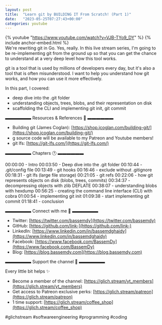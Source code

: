 ```yaml
---
layout: post
title:  "Learn git by BUILDING IT From Scratch! (Part 1)"
date:   "2023-05-25T07:27:43+00:00"
categories: youtube
---
```

{% youtube  "https://www.youtube.com/watch?v=VJB-TYo9_DY" %}
{% include anchor-embed.html %}
<br />
We're rewriting git in Go. Yes, really. In this live stream series, I'm going to be re-implementing git from the ground up so that you can get the chance to understand at a very deep level how this tool works.

git is a tool that is used by millions of developers every day, but it's also a tool that is often misunderstood. I want to help you understand how git works, and how you can use it more effectively.

In this part, I covered:
- deep dive into the .git folder
- understanding objects, trees, blobs, and their representation on disk
- scaffolding the CLI and implementing git init, git commit

▬▬▬▬▬▬ Resources &amp; References 📕 ▬▬▬▬▬▬

- Building git (James Coglan): [https://shop.jcoglan.com/building-git/](https://shop.jcoglan.com/building-git/)
- g source code will be available to my Patreon and Youtube members!
- git lfs: [https://git-lfs.com/](https://git-lfs.com/)

▬▬▬▬▬▬ Chapters 🕐  ▬▬▬▬▬▬

00:00:00 - Intro
00:03:50 - Deep dive into the .git folder
00:10:44 - .git/config file
00:13:49 - git hooks
00:16:46 - exclude without .gitignore
00:18:31 - git lfs (large file storage)
00:21:05 - git refs
00:22:06 - how git represents objects on disk (blobs, trees, commits)
00:34:37 - decompressing objects with zlib DEFLATE
00:38:07 - understanding blobs with hexdump
00:56:25 - creating the command line interface (CLI) with cobra
01:00:54 - implementing git init
01:09:38 - start implementing git commit
01:18:41 - conclusion

▬▬▬▬▬▬ Connect with me 👋 ▬▬▬▬▬▬

- Twitter: [https://twitter.com/bassemdy](https://twitter.com/bassemdy)
- GitHub: [https://github.com/link-](https://github.com/link-)
- LinkedIn: [https://www.linkedin.com/in/bassemdghaidy](https://www.linkedin.com/in/bassemdghaidy)
- Facebook: [https://www.facebook.com/BassemDy](https://www.facebook.com/BassemDy)
- Blog: [https://blog.bassemdy.com](https://blog.bassemdy.com)

▬▬▬▬▬▬ Support the channel 💜 ▬▬▬▬▬▬

Every little bit helps ✨
- Become a member of the channel: [https://glich.stream/yt_members](https://glich.stream/yt_members)
- Get access to Patreon exclusive perks: [https://glich.stream/patreon](https://glich.stream/patreon)
- 1 time support: [https://glich.stream/coffee_shop](https://glich.stream/coffee_shop)

#glichstream #softwareengineering #programming #coding
